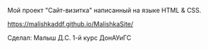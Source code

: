 Мой проект "Сайт-визитка" написанный на языке HTML & CSS.

https://malishkaddf.github.io/MalishkaSite/

Сделал: Малыш Д.С. 1-й курс ДонАУиГС
